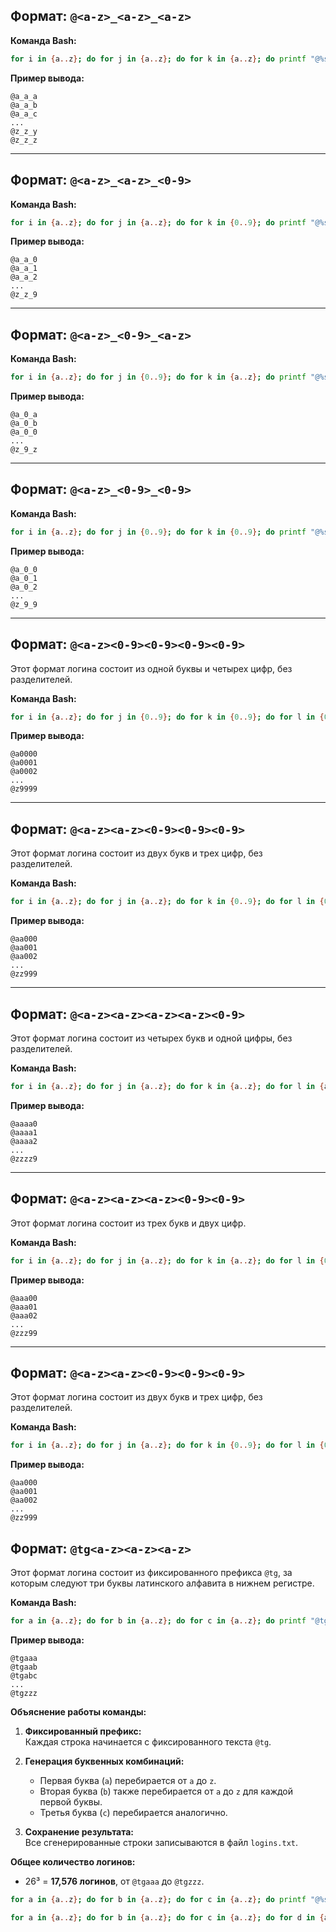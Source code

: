 ## **Формат:** `@<a-z>_<a-z>_<a-z>`

**Команда Bash:**

```bash
for i in {a..z}; do for j in {a..z}; do for k in {a..z}; do printf "@%s_%s_%s\n" $i $j $k; done; done; done > logins.txt
```

**Пример вывода:**

```
@a_a_a
@a_a_b
@a_a_c
...
@z_z_y
@z_z_z
```

---

## **Формат:** `@<a-z>_<a-z>_<0-9>`

**Команда Bash:**

```bash
for i in {a..z}; do for j in {a..z}; do for k in {0..9}; do printf "@%s_%s_%s\n" $i $j $k; done; done; done > logins.txt
```

**Пример вывода:**

```
@a_a_0
@a_a_1
@a_a_2
...
@z_z_9
```

---

## **Формат:** `@<a-z>_<0-9>_<a-z>`

**Команда Bash:**

```bash
for i in {a..z}; do for j in {0..9}; do for k in {a..z}; do printf "@%s_%s_%s\n" $i $j $k; done; done; done > logins.txt
```

**Пример вывода:**

```
@a_0_a
@a_0_b
@a_0_0
...
@z_9_z
```

---

## **Формат:** `@<a-z>_<0-9>_<0-9>`

**Команда Bash:**

```bash
for i in {a..z}; do for j in {0..9}; do for k in {0..9}; do printf "@%s_%s_%s\n" $i $j $k; done; done; done > logins.txt
```

**Пример вывода:**

```
@a_0_0
@a_0_1
@a_0_2
...
@z_9_9
```

---

## **Формат:** `@<a-z><0-9><0-9><0-9><0-9>`

Этот формат логина состоит из одной буквы и четырех цифр, без разделителей.

**Команда Bash:**

```bash
for i in {a..z}; do for j in {0..9}; do for k in {0..9}; do for l in {0..9}; do for m in {0..9}; do printf "@%s%s%s%s%s\n" $i $j $k $l $m; done; done; done; done; done > logins.txt
```

**Пример вывода:**

```
@a0000
@a0001
@a0002
...
@z9999
```

---

## **Формат:** `@<a-z><a-z><0-9><0-9><0-9>`

Этот формат логина состоит из двух букв и трех цифр, без разделителей.

**Команда Bash:**

```bash
for i in {a..z}; do for j in {a..z}; do for k in {0..9}; do for l in {0..9}; do for m in {0..9}; do printf "@%s%s%s%s%s\n" $i $j $k $l $m; done; done; done; done; done > logins.txt
```

**Пример вывода:**

```
@aa000
@aa001
@aa002
...
@zz999
```

---

## **Формат:** `@<a-z><a-z><a-z><a-z><0-9>`

Этот формат логина состоит из четырех букв и одной цифры, без разделителей.

**Команда Bash:**

```bash
for i in {a..z}; do for j in {a..z}; do for k in {a..z}; do for l in {a..z}; do for m in {0..9}; do printf "@%s%s%s%s%s\n" $i $j $k $l $m; done; done; done; done; done > logins.txt
```

**Пример вывода:**

```
@aaaa0
@aaaa1
@aaaa2
...
@zzzz9
```

---

## **Формат:** `@<a-z><a-z><a-z><0-9><0-9>`

Этот формат логина состоит из трех букв и двух цифр.

**Команда Bash:**

```bash
for i in {a..z}; do for j in {a..z}; do for k in {a..z}; do for l in {0..9}; do for m in {0..9}; do printf "@%s%s%s%s%s\n" $i $j $k $l $m; done; done; done; done; done > logins.txt
```

**Пример вывода:**

```
@aaa00
@aaa01
@aaa02
...
@zzz99
```

---

## **Формат:** `@<a-z><a-z><0-9><0-9><0-9>`

Этот формат логина состоит из двух букв и трех цифр, без разделителей.

**Команда Bash:**

```bash
for i in {a..z}; do for j in {a..z}; do for k in {0..9}; do for l in {0..9}; do for m in {0..9}; do printf "@%s%s%s%s%s\n" $i $j $k $l $m; done; done; done; done; done > logins.txt
```

**Пример вывода:**

```
@aa000
@aa001
@aa002
...
@zz999
```



## **Формат:** `@tg<a-z><a-z><a-z>`

Этот формат логина состоит из фиксированного префикса `@tg`, за которым следуют три буквы латинского алфавита в нижнем регистре.

**Команда Bash:**

```bash
for a in {a..z}; do for b in {a..z}; do for c in {a..z}; do printf "@tg%s%s%s\n" $a $b $c; done; done; done > logins.txt
```

**Пример вывода:**

```
@tgaaa
@tgaab
@tgabc
...
@tgzzz
```

**Объяснение работы команды:**
1. **Фиксированный префикс:**  
   Каждая строка начинается с фиксированного текста `@tg`.

2. **Генерация буквенных комбинаций:**  
   - Первая буква (`a`) перебирается от `a` до `z`.
   - Вторая буква (`b`) также перебирается от `a` до `z` для каждой первой буквы.
   - Третья буква (`c`) перебирается аналогично.

3. **Сохранение результата:**  
   Все сгенерированные строки записываются в файл `logins.txt`.

**Общее количество логинов:**
- 26³ = **17,576 логинов**, от `@tgaaa` до `@tgzzz`.







```bash
for a in {a..z}; do for b in {a..z}; do for c in {a..z}; do printf "@%s%s%s%s%s\n" $a $b $c $c $c; done; done; done > logins.txt
```



```bash
for a in {a..z}; do for b in {a..z}; do for c in {a..z}; do for d in {a..z}; do printf "@tg%s%s%s%s\n" $a $b $c $d; done; done; done; done > logins.txt
```